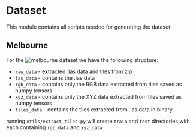 # Dataset

This module contains all scripts needed for generating the dataset.

## Melbourne

For the ![melbourne dataset](https://discover.data.vic.gov.au/dataset/city-of-melbourne-3d-point-cloud-2018) we have the following structure:

- ```raw_data``` - extracted .las data and tiles from zip
- ```las_data``` - contains the .las data
- ```rgb_data``` - contains only the RGB data extracted from tiles saved as numpy tensors
- ```xyz_data``` - contains only the XYZ data extracted from tiles saved as numpy tensors
- ```tiles_data``` - contains the tiles extracted from .las data in binary

running ```utils/extract_tiles.py``` will create ```train``` and ```test``` directories with each containing ```rgb_data``` and ```xyz_data```